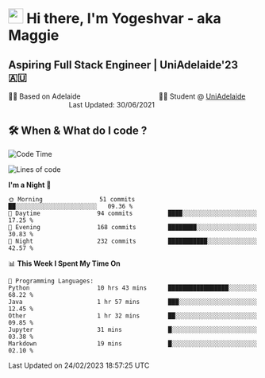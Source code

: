 <h1><img src="https://emojis.slackmojis.com/emojis/images/1531849430/4246/blob-sunglasses.gif?1531849430" width="30"/> Hi there, I'm Yogeshvar - aka Maggie</h1>

## Aspiring Full Stack Engineer | UniAdelaide'23 🇦🇺  
🏂🏻  Based on Adelaide &nbsp;&nbsp;&nbsp;&nbsp;&nbsp;&nbsp;&nbsp;&nbsp;&nbsp;&nbsp;&nbsp;&nbsp;&nbsp;&nbsp;&nbsp;&nbsp;&nbsp;&nbsp;&nbsp;&nbsp;&nbsp;&nbsp;&nbsp;&nbsp;&nbsp;&nbsp;&nbsp;&nbsp;&nbsp;&nbsp;&nbsp;&nbsp;&nbsp;&nbsp;&nbsp;&nbsp;&nbsp;&nbsp;&nbsp;👨‍💻 Student @ [UniAdelaide](https://www.adelaide.edu.au)   &nbsp;&nbsp;&nbsp;&nbsp;&nbsp;&nbsp;&nbsp;&nbsp;&nbsp;&nbsp;&nbsp;&nbsp;&nbsp;&nbsp;&nbsp;&nbsp;&nbsp;&nbsp;&nbsp;&nbsp;&nbsp;&nbsp;&nbsp;&nbsp;&nbsp;&nbsp;&nbsp;&nbsp;&nbsp;&nbsp;&nbsp;Last Updated: 30/06/2021

## 🛠 When & What do I code ?  

<!--START_SECTION:waka-->
![Code Time](http://img.shields.io/badge/Code%20Time-1%2C958%20hrs%2052%20mins-blue)

![Lines of code](https://img.shields.io/badge/From%20Hello%20World%20I%27ve%20Written-3.3%20million%20lines%20of%20code-blue)

**I'm a Night 🦉** 

```text
🌞 Morning                51 commits          ██░░░░░░░░░░░░░░░░░░░░░░░   09.36 % 
🌆 Daytime                94 commits          ████░░░░░░░░░░░░░░░░░░░░░   17.25 % 
🌃 Evening                168 commits         ████████░░░░░░░░░░░░░░░░░   30.83 % 
🌙 Night                  232 commits         ███████████░░░░░░░░░░░░░░   42.57 % 
```


📊 **This Week I Spent My Time On** 

```text
💬 Programming Languages: 
Python                   10 hrs 43 mins      █████████████████░░░░░░░░   68.22 % 
Java                     1 hr 57 mins        ███░░░░░░░░░░░░░░░░░░░░░░   12.45 % 
Other                    1 hr 32 mins        ██░░░░░░░░░░░░░░░░░░░░░░░   09.85 % 
Jupyter                  31 mins             █░░░░░░░░░░░░░░░░░░░░░░░░   03.38 % 
Markdown                 19 mins             █░░░░░░░░░░░░░░░░░░░░░░░░   02.10 % 
```


 Last Updated on 24/02/2023 18:57:25 UTC
<!--END_SECTION:waka-->
